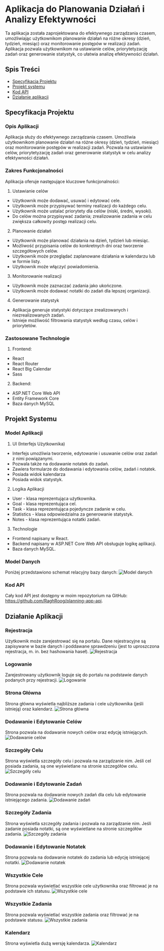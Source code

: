 # Aplikacja do Planowania Działań i Analizy Efektywności
Ta aplikacja została zaprojektowana do efektywnego zarządzania czasem, umożliwiając użytkownikom planowanie działań na różne okresy (dzień, tydzień, miesiąc) oraz monitorowanie postępów w realizacji zadań. Aplikacja pozwala użytkownikom na ustawianie celów, priorytetyzację zadań oraz generowanie statystyk, co ułatwia analizę efektywności działań.

## Spis Treści
- [Specyfikacja Projektu](#specyfikacja-projektu)
- [Projekt systemu](#projekt-systemu)
- [Kod API](#kod-api)
- [Działanie aplikacji](#działanie-aplikacji)

## Specyfikacja Projektu
### Opis Aplikacji
Aplikacja służy do efektywnego zarządzania czasem. Umożliwia użytkownikom planowanie działań na różne okresy (dzień, tydzień, miesiąc) oraz monitorowanie postępów w realizacji zadań. Pozwala na ustawianie celów, priorytetyzację zadań oraz generowanie statystyk w celu analizy efektywności działań.

### Zakres Funkcjonalności
Aplikacja oferuje następujące kluczowe funkcjonalności:
1. Ustawianie celów 
- Użytkownik może dodawać, usuwać i edytować cele.
- Użytkownik może przypisywać terminy realizacji do każdego celu.
- Użytkownik może ustalać priorytety dla celów (niski, średni, wysoki).
- Do celów można przypisywać zadania; zrealizowanie zadania w celu zwiększa całkowity postęp realizacji celu.
2. Planowanie działań 
- Użytkownik może planować działania na dzień, tydzień lub miesiąc.
- Możliwość przypisania celów do konkretnych dni oraz tworzenie szczegółowych celów.
- Użytkownik może przeglądać zaplanowane działania w kalendarzu lub w formie listy.
- Użytkownik może włączyć powiadomienia.
3. Monitorowanie realizacji 
- Użytkownik może zaznaczać zadania jako ukończone.
- Użytkownik może dodawać notatki do zadań dla lepszej organizacji.
4. Generowanie statystyk 
- Aplikacja generuje statystyki dotyczące zrealizowanych i niezrealizowanych zadań.
- Istnieje możliwość filtrowania statystyk według czasu, celów i priorytetów.

### Zastosowane Technologie
1. Frontend: 
- React 
- React Router 
- React Big Calendar 
- Sass 
2. Backend: 
- ASP.NET Core Web API 
- Entity Framework Core 
- Baza danych MySQL 

## Projekt Systemu
### Model Aplikacji 
1. UI (Interfejs Użytkownika) 
- Interfejs umożliwia tworzenie, edytowanie i usuwanie celów oraz zadań z nimi powiązanymi.
- Pozwala także na dodawanie notatek do zadań.
- Zawiera formularze do dodawania i edytowania celów, zadań i notatek.
- Posiada widok kalendarza
- Posiada widok statystyk.
2. Logika Aplikacji 
- User - klasa reprezentująca użytkownika.
- Goal - klasa reprezentująca cel.
- Task - klasa reprezentująca pojedyncze zadanie w celu.
- Statistics - klasa odpowiedzialna za generowanie statystyk.
- Notes - klasa reprezentująca notatki zadań.
3. Technologie 
- Frontend napisany w React.
- Backend napisany w ASP.NET Core Web API obsługuje logikę aplikacji.
- Baza danych MySQL.

### Model Danych 
Poniżej przedstawiono schemat relacyjny bazy danych:
![Model danych](src/screenshots/model_danych.png)

### Kod API
Cały kod API jest dostępny w moim repozytorium na GitHub: 
https://github.com/RaghRoog/planning-app-api.

## Działanie Aplikacji
### Rejestracja 
Użytkownik może zarejestrować się na portalu. Dane rejestracyjne są zapisywane w bazie danych i poddawane sprawdzeniu (jest to uproszczona rejestracja, m. in. bez hashowania haseł).
![Rejestracja](src/screenshots/rejestracja.png)
### Logowanie 
Zarejestrowany użytkownik loguje się do portalu na podstawie danych podanych przy rejestracji.
![Logowanie](src/screenshots/logowanie.png)
### Strona Główna 
Strona główna wyświetla najbliższe zadania i cele użytkownika (jeśli istnieją) oraz kalendarz.
![Strona główna](src/screenshots/strona_glowna.png)
### Dodawanie i Edytowanie Celów 
Strona pozwala na dodawanie nowych celów oraz edycję istniejących.
![Dodawanie celów](src/screenshots/dodaj_cel.png)
### Szczegóły Celu 
Strona wyświetla szczegóły celu i pozwala na zarządzanie nim. Jeśli cel posiada zadania, są one wyświetlane na stronie szczegółów celu.
![Szczegóły celu](src/screenshots/szczegoly_celu.png)
### Dodawanie i Edytowanie Zadań 
Strona pozwala na dodawanie nowych zadań dla celu lub edytowanie istniejącego zadania.
![Dodawanie zadań](src/screenshots/dodaj_zadanie.png)
### Szczegóły Zadania 
Strona wyświetla szczegóły zadania i pozwala na zarządzanie nim. Jeśli zadanie posiada notatki, są one wyświetlane na stronie szczegółów zadania.
![Szczegóły zadania](src/screenshots/szczegoly_zadania.png)
### Dodawanie i Edytowanie Notatek 
Strona pozwala na dodawanie notatek do zadania lub edycję istniejącej notatki.
![Dodawanie notatek](src/screenshots/dodawania_notatek.png)
### Wszystkie Cele 
Strona pozwala wyświetlać wszystkie cele użytkownika oraz filtrować je na podstawie ich statusu.
![Wszystkie cele](src/screenshots/wszystkie_cele.png)
### Wszystkie Zadania 
Strona pozwala wyświetlać wszystkie zadania oraz filtrować je na podstawie statusu.
![Wszystkie zadania](src/screenshots/wszystkie_zadania.png)
### Kalendarz 
Strona wyświetla dużą wersję kalendarza.
![Kalendarz](src/screenshots/kalendarz.png)
